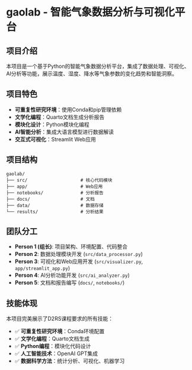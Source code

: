 # gaolab - 智能气象数据分析与可视化平台

## 项目介绍
本项目是一个基于Python的智能气象数据分析平台，集成了数据处理、可视化、AI分析等功能，展示温度、湿度、降水等气象参数的变化趋势和智能洞察。

## 项目特色
- **可重复性研究环境**：使用Conda和pip管理依赖
- **文学化编程**：Quarto文档生成分析报告
- **模块化设计**：Python模块化编程
- **AI智能分析**：集成大语言模型进行数据解读
- **交互式可视化**：Streamlit Web应用

## 项目结构
```
gaolab/
├── src/                    # 核心代码模块
├── app/                    # Web应用
├── notebooks/              # 分析报告
├── docs/                   # 文档
├── data/                   # 数据存储
└── results/                # 分析结果
```

## 团队分工
- **Person 1 (组长)**: 项目架构、环境配置、代码整合
- **Person 2**: 数据处理模块开发 (`src/data_processor.py`)
- **Person 3**: 可视化和Web应用开发 (`src/visualizer.py`, `app/streamlit_app.py`)
- **Person 4**: AI分析功能开发 (`src/ai_analyzer.py`)
- **Person 5**: 文档和报告编写 (`docs/`, `notebooks/`)

## 技能体现
本项目完美展示了D2RS课程要求的所有技能：
- ✅ **可重复性研究环境**：Conda环境配置
- ✅ **文学化编程**：Quarto文档生成
- ✅ **Python编程**：模块化代码设计
- ✅ **人工智能技术**：OpenAI GPT集成
- ✅ **数据科学方法**：统计分析、可视化、机器学习

